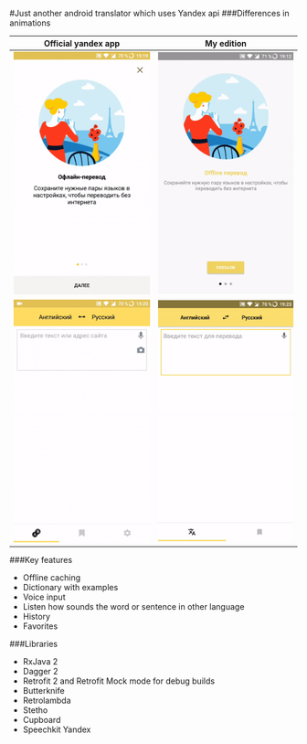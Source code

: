 #Just another android translator which uses Yandex api
###Differences in animations
                    
Official yandex app  | My edition
------------- | -------------
![yandex1](/screenshots/1yandex.gif)  | ![myedition1](/screenshots/1heckslam.gif)
![yandex2](/screenshots/2yandex.gif)  | ![myedition2](/screenshots/2heckslam.gif)


###Key features
* Offline caching
* Dictionary with examples
* Voice input
* Listen how sounds the word or sentence in other language
* History
* Favorites

###Libraries
* RxJava 2
* Dagger 2
* Retrofit 2 and Retrofit Mock mode for debug builds
* Butterknife
* Retrolambda
* Stetho
* Cupboard
* Speechkit Yandex